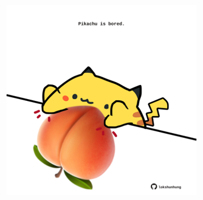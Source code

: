 <!-- built at 06/05/2022, 15:01:11 UTC -->
<p align="center">
  <img width="500" height="500" src="./ReadmeImage.svg">
</p>
